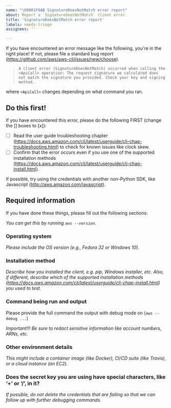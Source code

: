 ```yaml
---
name: "\U0001F6AB SignatureDoesNotMatch error report"
about: Report a `SignatureDoesNotMatch` client error.
title: 'SignatureDoesNotMatch error report'
labels: needs-triage
assignees: ''

---
```


If you have encountered an error message like the following, you're in the right place! If not, please file a standard bug report (https://github.com/aws/aws-cli/issues/new/choose).

> `A client error (SignatureDoesNotMatch) occurred when calling the <ApiCall> operation: The request signature we calculated does not match the signature you provided. Check your key and signing method.`

where `<ApiCall>` changes depending on what command you ran.

## Do this first!

If you have encountered this error, please do the following FIRST (change the [] boxes to [x]):

- [ ] Read the user guide troubleshooting chapter (https://docs.aws.amazon.com/cli/latest/userguide/cli-chap-troubleshooting.html) to check for known issues like clock skew.
- [ ] Confirm that the error occurs even if you use one of the supported installation methods (https://docs.aws.amazon.com/cli/latest/userguide/cli-chap-install.html).

If possible, try using the credentials with another non-Python SDK, like Javascript (http://aws.amazon.com/javascript).

## Required information

If you have done these things, please fill out the following sections:

*You can get this by running `aws --version`.*

### Operating system

*Please include the OS version (e.g., Fedora 32 or Windows 10).*

### Installation method

*Describe how you installed the client, e.g. pip, Windows installer, etc. Also, if different, describe which of the supported installation methods (https://docs.aws.amazon.com/cli/latest/userguide/cli-chap-install.html) you used to test.*

### Command being run and output

Please provide the full command the output with debug mode on (`aws --debug ...`)

*Important!!! Be sure to redact sensitive information like account numbers, ARNs, etc.*

### Other environment details

*This might include a container image (like Docker), CI/CD suite (like Travis), or a cloud instance (an EC2).*

### Does the secret key you are using have special characters, like ‘+’ or ‘/’, in it?

*If possible, do not delete the credentials that are failing so that we can follow up with further debugging commands.*
